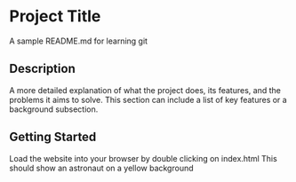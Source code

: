 # Project Title

A sample README.md for learning git

## Description

A more detailed explanation of what the project does, its features, and the problems it aims to solve. This section can include a list of key features or a background subsection.

## Getting Started

Load the website into your browser by double clicking on index.html
This should show an astronaut on a yellow background
